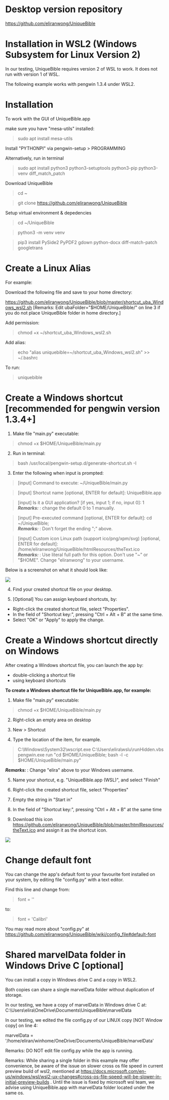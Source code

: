 # Desktop version repository

https://github.com/eliranwong/UniqueBible

# Installation in WSL2 (Windows Subsystem for Linux Version 2)

In our testing, UniqueBible requires version 2 of WSL to work.  It does not run with version 1 of WSL.

The following example works with pengwin 1.3.4 under WSL2.

# Installation

To work with the GUI of UniqueBible.app

make sure you have "mesa-utils" installed:

> sudo apt install mesa-utils

Install "PYTHONPI" via pengwin-setup > PROGRAMMING

Alternatively, run in terminal

> sudo apt install python3 python3-setuptools python3-pip python3-venv diff_match_patch

Download UniqueBible

> cd ~

> git clone https://github.com/eliranwong/UniqueBible

Setup virtual environment & depedencies

> cd ~/UniqueBible

> python3 -m venv venv

> pip3 install PySide2 PyPDF2 gdown python-docx diff-match-patch googletrans

# Create a Linux Alias

For example:

Download the following file and save to your home directory:

https://github.com/eliranwong/UniqueBible/blob/master/shortcut_uba_Windows_wsl2.sh
[Remarks: Edit ubaFolder="$HOME/UniqueBible/" on line 3 if you do not place UniqueBible folder in home directory.]

Add permission:

> chmod +x ~/shortcut_uba_Windows_wsl2.sh

Add alias:

> echo "alias uniquebible=~/shortcut_uba_Windows_wsl2.sh" >> ~/.bashrc

To run:

> uniquebible

# Create a Windows shortcut [recommended for pengwin version 1.3.4+]

1) Make file "main.py" executable:

> chmod +x $HOME/UniqueBible/main.py

2) Run in terminal:

> bash /usr/local/pengwin-setup.d/generate-shortcut.sh -I

3) Enter the following when input is prompted:

> [input] Command to execute: ~/UniqueBible/main.py<br>

> [input] Shortcut name [optional, ENTER for default]: UniqueBible.app<br>

> [input] Is it a GUI application? [if yes, input 1; if no, input 0]: 1<br>
<b><i>Remarks: </i></b>: change the default 0 to 1 manually.

> [input] Pre-executed command [optional, ENTER for default]: cd ~/UniqueBible;<br>
<b><i>Remarks: </i></b>: Don't forget the ending ";" above.

> [input] Custom icon Linux path (support ico/png/xpm/svg) [optional, ENTER for default]: /home/eliranwong/UniqueBible/htmlResources/theText.ico<br>
<b><i>Remarks: </i></b>: Use literal full path for this option.  Don't use "~" or "$HOME".  Change "eliranwong" to your username.

Below is a screenshot on what it should look like:

<img src="screenshot_create_shortcut.png" />

4) Find your created shortcut file on your desktop.

5) [Optional] You can assign keyboard shortcuts, by:

* Right-click the created shortcut file, select "Properties".
* In the field of "Shortcut key:", pressing "Ctrl + Alt + B" at the same time.
* Select "OK" or "Apply" to apply the change.

# Create a Windows shortcut directly on Windows

After creating a Windows shortcut file, you can launch the app by:<br>
- double-clicking a shortcut file<br>
- using keyboard shortcuts

<b>To create a Windows shortcut file for UniqueBible.app, for example:</b>

1) Make file "main.py" executable:

> chmod +x $HOME/UniqueBible/main.py

2) Right-click an empty area on desktop

3) New > Shortcut

4) Type the location of the item, for example. 

> C:\Windows\System32\wscript.exe C:\\Users\\elira\wslu\runHidden.vbs pengwin.exe run "cd $HOME/UniqueBible; bash -l -c $HOME/UniqueBible/main.py"

<b><i>Remarks: </i></b>: Change "elira" above to your Windows username.

5) Name your shortcut, e.g. "UniqueBible.app (WSL)", and select "Finish"

6) Right-click the created shortcut file, select "Properties"

7) Empty the string in "Start in"

8) In the field of "Shortcut key:", pressing "Ctrl + Alt + B" at the same time

9) Download this icon https://github.com/eliranwong/UniqueBible/blob/master/htmlResources/theText.ico and assign it as the shortcut icon.

<img src="shortcut_properties.png" />

# Change default font

You can change the app's default font to your favourite font installed on your system, by editing file "config.py" with a text editor.

Find this line and change from:

> font = ''

to:

> font = 'Calibri'

You may read more about "config.py" at https://github.com/eliranwong/UniqueBible/wiki/config_file#default-font

# Shared marvelData folder in Windows Drive C [optional]

You can install a copy in Windows drive C and a copy in WSL2.

Both copies can share a single marvelData folder without duplication of storage.

In our testing, we have a copy of marvelData in Windows drive C at:<br>
C:\Users\elira\OneDrive\Documents\UniqueBible\marvelData

In our testing, we edited the file config.py of our LINUX copy [NOT Window copy] on line 4:

marvelData = '/home/eliran/winhome/OneDrive/Documents/UniqueBible/marvelData'

Remarks: DO NOT edit file config.py while the app is running.

Remarks: While sharing a single folder in this example may offer convenience, be aware of the issue on slower cross os file speed in current preview build of wsl2, mentioned at https://docs.microsoft.com/en-us/windows/wsl/wsl2-ux-changes#cross-os-file-speed-will-be-slower-in-initial-preview-builds .  Until the issue is fixed by microsoft wsl team, we advise using UniqueBible.app with marvelData folder located under the same os.
